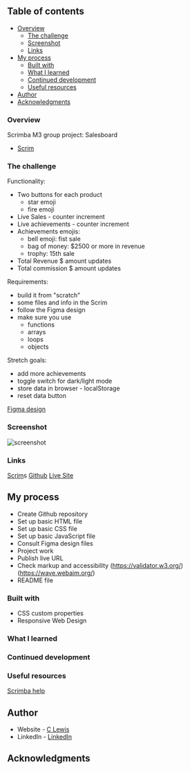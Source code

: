 
 ## Table of contents

- [Overview](#overview)
  - [The challenge](#the-challenge)
  - [Screenshot](#screenshot)
  - [Links](#links)
- [My process](#my-process)
  - [Built with](#built-with)
  - [What I learned](#what-i-learned)
  - [Continued development](#continued-development)
  - [Useful resources](#useful-resources)
- [Author](#author)
- [Acknowledgments](#acknowledgments)


### Overview

Scrimba M3 group project: Salesboard
- [Scrim](https://scrimba.com/scrim/co7fe43cfb10cd6f888c51d06)

### The challenge

Functionality:
- Two buttons for each product
    - star emoji
    - fire emoji
- Live Sales - counter increment
- Live achievements - counter increment
- Achievements emojis:
    - bell emoji: fist sale
    - bag of money: $2500 or more in revenue
    - trophy: 15th sale
- Total Revenue $ amount updates
- Total commission $ amount updates

Requirements:
- build it from "scratch"
- some files and info in the Scrim
- follow the Figma design
- make sure you use
    - functions
    - arrays
    - loops
    - objects

Stretch goals:
- add more achievements
- toggle switch for dark/light mode
- store data in browser - localStorage
- reset data button

[Figma design](https://www.figma.com/file/yOG2E3GasPrmnwl2EnLpSz/Salesboard-(Copy)?node-id=0-1&t=206o3y91cSroyB7P-0)

### Screenshot

![screenshot](#)

### Links

[Scrim](#)s
[Github](#)
[Live Site](#)

## My process

- Create Github repository
- Set up basic HTML file 
- Set up basic CSS file
- Set up basic JavaScript file
- Consult Figma design files
- Project work
- Publish live URL
- Check markup and accessibility
(https://validator.w3.org/)
(https://wave.webaim.org/)
- README file

### Built with

- CSS custom properties
- Responsive Web Design

### What I learned

### Continued development


### Useful resources

[Scrimba help](https://different-marmoset-f7b.notion.site/Salesboard-3bb783fcb97548f281a45c8001f08a36)


## Author

- Website - [C Lewis](https://www.clewisdev.com)
- LinkedIn - [LinkedIn](https://www.linkedin.com/in/clewisdev/)


## Acknowledgments





